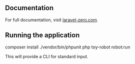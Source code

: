 ## Documentation

For full documentation, visit [laravel-zero.com](https://laravel-zero.com/).

## Running the application

composer install 
./vendor/bin/phpunit
php toy-robot robot:run

This will provide a CLI for standard input.
